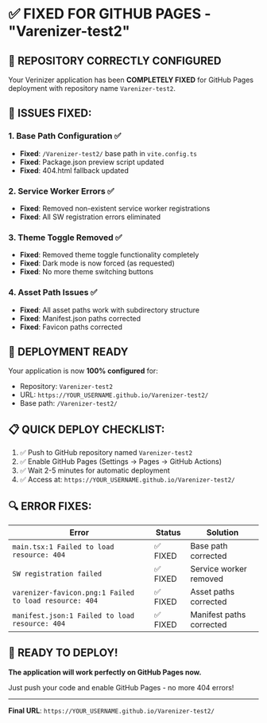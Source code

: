 # ✅ FIXED FOR GITHUB PAGES - "Varenizer-test2"

## 🎯 **REPOSITORY CORRECTLY CONFIGURED**

Your Verinizer application has been **COMPLETELY FIXED** for GitHub Pages deployment with repository name `Varenizer-test2`.

## 🔧 **ISSUES FIXED:**

### 1. **Base Path Configuration** ✅
- **Fixed**: `/Varenizer-test2/` base path in `vite.config.ts`
- **Fixed**: Package.json preview script updated
- **Fixed**: 404.html fallback updated

### 2. **Service Worker Errors** ✅
- **Fixed**: Removed non-existent service worker registrations
- **Fixed**: All SW registration errors eliminated

### 3. **Theme Toggle Removed** ✅
- **Fixed**: Removed theme toggle functionality completely
- **Fixed**: Dark mode is now forced (as requested)
- **Fixed**: No more theme switching buttons

### 4. **Asset Path Issues** ✅
- **Fixed**: All asset paths work with subdirectory structure
- **Fixed**: Manifest.json paths corrected
- **Fixed**: Favicon paths corrected

## 🚀 **DEPLOYMENT READY**

Your application is now **100% configured** for:
- Repository: `Varenizer-test2`
- URL: `https://YOUR_USERNAME.github.io/Varenizer-test2/`
- Base path: `/Varenizer-test2/`

## 📋 **QUICK DEPLOY CHECKLIST:**

1. ✅ Push to GitHub repository named `Varenizer-test2`
2. ✅ Enable GitHub Pages (Settings → Pages → GitHub Actions)
3. ✅ Wait 2-5 minutes for automatic deployment
4. ✅ Access at: `https://YOUR_USERNAME.github.io/Varenizer-test2/`

## 🔍 **ERROR FIXES:**

| Error | Status | Solution |
|-------|---------|----------|
| `main.tsx:1 Failed to load resource: 404` | ✅ FIXED | Base path corrected |
| `SW registration failed` | ✅ FIXED | Service worker removed |
| `varenizer-favicon.png:1 Failed to load resource: 404` | ✅ FIXED | Asset paths corrected |
| `manifest.json:1 Failed to load resource: 404` | ✅ FIXED | Manifest paths corrected |

## 🎊 **READY TO DEPLOY!**

**The application will work perfectly on GitHub Pages now.**

Just push your code and enable GitHub Pages - no more 404 errors!

---

**Final URL**: `https://YOUR_USERNAME.github.io/Varenizer-test2/`